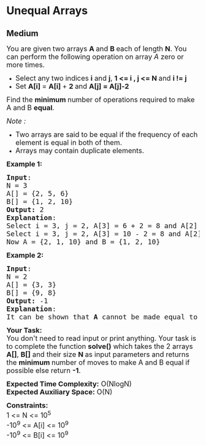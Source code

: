 # Unequal Arrays
## Medium
<div class="problems_problem_content__Xm_eO"><p><span style="font-size:18px">You are given two arrays <strong>A </strong>and <strong>B </strong>each of length <strong>N</strong>.&nbsp;You can perform the following operation on array<em> A</em> zero or more times.&nbsp;</span></p>

<ul>
	<li><span style="font-size:18px">Select any two indices <strong>i</strong> and <strong>j</strong>, <strong>1 &lt;= i , j &lt;= N </strong>and <strong>i != j</strong></span></li>
	<li><span style="font-size:18px">Set <strong>A[i]&nbsp;</strong>= <strong>A[i]&nbsp;</strong>+ <strong>2 </strong>and <strong>A[j] = A[j]-2 </strong></span></li>
</ul>

<p><span style="font-size:18px">Find the <strong>minimum </strong>number of operations required to make A and B <strong>equal</strong>.</span></p>

<p><em><span style="font-size:18px">Note :</span></em></p>

<ul>
	<li><span style="font-size:18px">Two arrays are said to be equal if the frequency of each element is equal in both of them.</span></li>
	<li><span style="font-size:18px">Arrays may contain duplicate elements.</span></li>
</ul>

<p><span style="font-size:18px"><strong>Example 1:</strong></span></p>

<pre style="position: relative;"><span style="font-size:18px"><strong>Input</strong>:
N = 3
A[] = {2, 5, 6}
B[] = {1, 2, 10}
<strong>Output:</strong> 2
<strong>Explanation</strong>: </span>
<span style="font-size:18px">Select i = 3, j = 2, A[3] = 6 + 2 = 8 and A[2] = 5 - 2 = 3</span>
<span style="font-size:18px">Select i = 3, j = 2, A[3] = 10 - 2 = 8 and A[2] = 3 - 2 = 1</span>
<span style="font-size:18px">Now A = {2, 1, 10} and B = {1, 2, 10}</span><div class="open_grepper_editor" title="Edit &amp; Save To Grepper"></div></pre>

<p><span style="font-size:18px"><strong>Example 2:</strong></span></p>

<pre style="position: relative;"><span style="font-size:18px"><strong>Input</strong>:
N = 2
A[] = {3, 3}
B[] = {9, 8}
<strong>Output:</strong> -1
<strong>Explanation</strong>: </span>
<span style="font-size:18px">It can be shown that <strong>A </strong>cannot be made equal to <strong>B</strong>.</span><div class="open_grepper_editor" title="Edit &amp; Save To Grepper"></div></pre>

<p><span style="font-size:18px"><strong>Your Task:&nbsp; </strong><br>
You don't need to read input or print anything. Your task is to complete the function <strong>solve()</strong> which takes the 2 arrays <strong>A[]</strong>, <strong>B[]</strong>&nbsp;and their&nbsp;size <strong>N </strong>as input parameters and returns the <strong>minimum </strong>number of moves to make A and B equal if possible else return <strong>-1</strong>.</span></p>

<p><span style="font-size:18px"><strong>Expected Time Complexity:</strong> O(NlogN)<br>
<strong>Expected Auxiliary Space:</strong> O(N)</span></p>

<p><span style="font-size:18px"><strong>Constraints:</strong><br>
1 &lt;= N &lt;= 10<sup>5</sup><br>
-10<sup>9</sup> &lt;= A[i] &lt;= 10<sup>9</sup><br>
-10<sup>9</sup> &lt;= B[i] &lt;= 10<sup>9</sup></span></p>

<p>&nbsp;</p>
</div>
